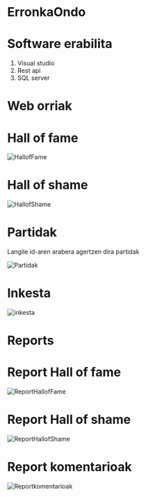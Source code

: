 # ErronkaOndo

# Software erabilita

 1. Visual studio
 2. Rest api
 3. SQL server

# Web orriak
<h1>Hall of fame</h1>

![HallofFame](https://user-images.githubusercontent.com/75113996/152791802-a7b2fcc9-2cfe-4f5e-9fbb-cd9b1bdf59e4.PNG)

<h1>Hall of shame</h1>

![HallofShame](https://user-images.githubusercontent.com/75113996/152791836-a0fc5b62-d278-4182-963b-64d80b18b56f.PNG)

<h1>Partidak</h1>
<p>Langile id-aren arabera agertzen dira partidak </p>

![Partidak](https://user-images.githubusercontent.com/75113996/152791990-c52f15f2-79d3-45bc-97f1-a3e6f5bf2112.PNG)

<h1>Inkesta</h1>

![inkesta](https://user-images.githubusercontent.com/75113996/152791903-2ecf1f52-5218-4c01-9b04-2f8dc28ebbec.PNG)

# Reports
<h1>Report Hall of fame</h1>

![ReportHallofFame](https://user-images.githubusercontent.com/75113996/152792141-82c2fb84-c4ed-4b79-8fd0-577d723dfa99.PNG)

<h1>Report Hall of shame </h1>

![ReportHallofShame](https://user-images.githubusercontent.com/75113996/152792232-5efa99f8-4ed9-4855-a3b6-c3a521cc700d.PNG)

<h1>Report komentarioak </h1>

![Reportkomentarioak](https://user-images.githubusercontent.com/75113996/152792307-8145aa33-1321-4f65-83dc-bb63e25d65f5.PNG)
